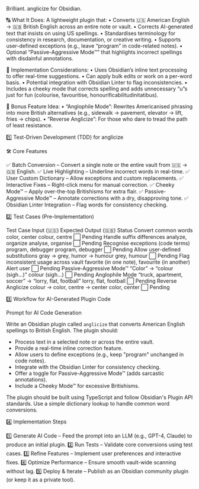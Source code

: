 Brilliant. anglicize for Obsidian.

🔠 What It Does:
A lightweight plugin that:
	•	Converts 🇺🇸 American English → 🇬🇧 British English across an entire note or vault.
	•	Corrects AI-generated text that insists on using US spellings.
	•	Standardises terminology for consistency in research, documentation, or creative writing.
	•	Supports user-defined exceptions (e.g., leave “program” in code-related notes).
	•	Optional “Passive-Aggressive Mode™” that highlights incorrect spellings with disdainful annotations.

🤖 Implementation Considerations:
	•	Uses Obsidian’s inline text processing to offer real-time suggestions.
	•	Can apply bulk edits or work on a per-word basis.
	•	Potential integration with Obsidian Linter to flag inconsistencies.
	•	Includes a cheeky mode that corrects spelling and adds unnecessary “u”s just for fun (colourise, favouritise, honourificabilitudinitatibus).

📌 Bonus Feature Idea:
	•	“Anglophile Mode”: Rewrites Americanised phrasing into more British alternatives (e.g., sidewalk → pavement, elevator → lift, fries → chips).
	•	“Reverse Anglicize”: For those who dare to tread the path of least resistance.

 1️⃣ Test-Driven Development (TDD) for anglicize

🛠️ Core Features

✅ Batch Conversion – Convert a single note or the entire vault from 🇺🇸 → 🇬🇧 English.
✅ Live Highlighting – Underline incorrect words in real-time.
✅ User Custom Dictionary – Allow exceptions and custom replacements.
✅ Interactive Fixes – Right-click menu for manual correction.
✅ Cheeky Mode™ – Apply over-the-top Britishisms for extra flair.
✅ Passive-Aggressive Mode™ – Annotate corrections with a dry, disapproving tone.
✅ Obsidian Linter Integration – Flag words for consistency checking.

2️⃣ Test Cases (Pre-Implementation)

Test Case	Input (🇺🇸)	Expected Output (🇬🇧)	Status
Convert common words	color, center	colour, centre	⬜ Pending
Handle suffix differences	analyze, organize	analyse, organise	⬜ Pending
Recognise exceptions (code terms)	program, debugger	program, debugger	⬜ Pending
Allow user-defined substitutions	gray → grey, humor → humour	grey, humour	⬜ Pending
Flag inconsistent usage across vault	favorite (in one note), favourite (in another)	Alert user	⬜ Pending
Passive-Aggressive Mode™	“Color” → “colour (sigh…)”	colour (sigh…)	⬜ Pending
Anglophile Mode	“truck, apartment, soccer” → “lorry, flat, football”	lorry, flat, football	⬜ Pending
Reverse Anglicize	colour → color, centre → center	color, center	⬜ Pending

3️⃣ Workflow for AI-Generated Plugin Code

Prompt for AI Code Generation

Write an Obsidian plugin called `anglicize` that converts American English spellings to British English. The plugin should:
- Process text in a selected note or across the entire vault.
- Provide a real-time inline correction feature.
- Allow users to define exceptions (e.g., keep "program" unchanged in code notes).
- Integrate with the Obsidian Linter for consistency checking.
- Offer a toggle for Passive-Aggressive Mode™ (adds sarcastic annotations).
- Include a Cheeky Mode™ for excessive Britishisms.

The plugin should be built using TypeScript and follow Obsidian's Plugin API standards. Use a simple dictionary lookup to handle common word conversions.

4️⃣ Implementation Steps

1️⃣ Generate AI Code – Feed the prompt into an LLM (e.g., GPT-4, Claude) to produce an initial plugin.
2️⃣ Run Tests – Validate core conversions using test cases.
3️⃣ Refine Features – Implement user preferences and interactive fixes.
4️⃣ Optimize Performance – Ensure smooth vault-wide scanning without lag.
5️⃣ Deploy & Iterate – Publish as an Obsidian community plugin (or keep it as a private tool).
